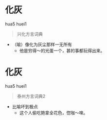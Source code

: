 # 化灰
hua5 huei1
> 兴化方言词典
- （喻）像化为灰尘那样一无所有
  - 他是穷得～的光蛋一个，甚的事都玩得出来。

# 化灰
hua5 huei1
> 泰州方言词典2
- 比喻坏到极点
  - 这个人偷吃筢拿全花色，惚咖～唻。
